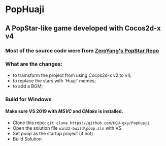 # PopHuaji
## A PopStar-like game developed with Cocos2d-x v4  
### Most of the source code were from [ZeroYang's PopStar Repo](https://github.com/ZeroYang/PopStar)  
### What are the changes:  
* to tramsform the project from using Cocos2d-x v2 to v4;  
* to replace the stars with 'Huaji' memes;  
* to add a BGM;  
### Build for Windows
#### Make sure VS 2019 with *MSVC* and *CMake* is installed.
* Clone this repo: `git clone https://github.com/HQU-gxy/PopHuaji`
* Open the solution file `win32-build\poop.sln` with VS
* Set *poop* as the startup project (if not)
* Build Solution
